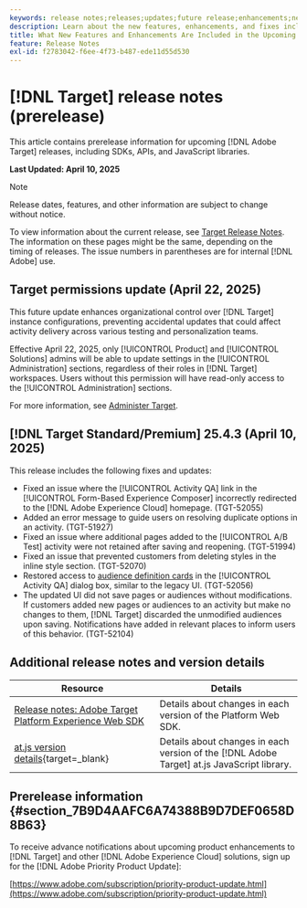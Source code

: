 ```yaml
---
keywords: release notes;releases;updates;future release;enhancements;new features;fixes;updates;prerelease;early access
description: Learn about the new features, enhancements, and fixes included in the upcoming release of [!DNL Adobe Target], including SDKs, APIs, and JavaScript libraries.
title: What New Features and Enhancements Are Included in the Upcoming [!DNL Target] Release?
feature: Release Notes
exl-id: f2783042-f6ee-4f73-b487-ede11d55d530
---
```

# [!DNL Target] release notes (prerelease)

This article contains prerelease information for upcoming [!DNL Adobe Target] releases, including SDKs, APIs, and JavaScript libraries.

**Last Updated: April 10, 2025**

>[!NOTE]
>
>Release dates, features, and other information are subject to change without notice.
>
>To view information about the current release, see [Target Release Notes](release-notes.md). The information on these pages might be the same, depending on the timing of releases. The issue numbers in parentheses are for internal [!DNL Adobe] use.

## Target permissions update (April 22, 2025)

This future update enhances organizational control over [!DNL Target] instance configurations, preventing accidental updates that could affect activity delivery across various testing and personalization teams.

Effective April 22, 2025, only [!UICONTROL Product] and [!UICONTROL Solutions] admins will be able to update settings in the [!UICONTROL Administration] sections, regardless of their roles in [!DNL Target] workspaces. Users without this permission will have read-only access to the [!UICONTROL Administration] sections.

For more information, see [Administer Target](/help/main/administrating-target/start-target.md).

## [!DNL Target Standard/Premium] 25.4.3 (April 10, 2025)

This release includes the following fixes and updates:

* Fixed an issue where the [!UICONTROL Activity QA] link in the [!UICONTROL Form-Based Experience Composer] incorrectly redirected to the [!DNL Adobe Experience Cloud] homepage. (TGT-52055)
* Added an error message to guide users on resolving duplicate options in an activity. (TGT-51927)
* Fixed an issue where additional pages added to the [!UICONTROL A/B Test] activity were not retained after saving and reopening. (TGT-51994)
* Fixed an issue that prevented customers from deleting styles in the inline style section. (TGT-52070)
* Restored access to [audience definition cards](/help/main/c-target/c-audiences/audiences.md#section_11B9C4A777E14D36BA1E925021945780) in the [!UICONTROL Activity QA] dialog box, similar to the legacy UI. (TGT-52056)
* The updated UI did not save pages or audiences without modifications. If customers added new pages or audiences to an activity but make no changes to them, [!DNL Target] discarded the unmodified audiences upon saving. Notifications have added in relevant places to inform users of this behavior. (TGT-52104)

<!-- 
## [!DNL Target Standard/Premium] 24.10.2 (October 21, 2024)

This release contains the following fixes:

* Fixed an issue that prevented [!UICONTROL Recommendations] activities from loading in [!UICONTROL Compose] and [!UICONTROL Browse] modes. (TGT-50709)
* Fixed an issue with the new [[!DNL Google Chrome] [!UICONTROL Visual Editing Helper] extension](/help/main/c-experiences/c-visual-experience-composer/r-troubleshoot-composer/visual-editing-helper-extension.md) that caused a redirect from the [!UICONTROL Visual Experience Composer] (VEC) to the [!UICONTROL Activities Library] after clicking Cancel. Before this fix, customers needed to refresh the [!UICONTROL Activities Library] before being able to create new activities. (TGT-49980)-->

## Additional release notes and version details

|Resource|Details|
|--- |--- |
|[Release notes: Adobe Target Platform Experience Web SDK](https://experienceleague.adobe.com/docs/experience-platform/edge/release-notes.html?lang=en)|Details about changes in each version of the Platform Web SDK.|
|[at.js version details](https://experienceleague.adobe.com/docs/target-dev/developer/client-side/at-js-implementation/target-atjs-versions.html){target=_blank}|Details about changes in each version of the [!DNL Adobe Target] at.js JavaScript library.|

## Prerelease information {#section_7B9D4AAFC6A74388B9D7DEF0658D8B63} 

To receive advance notifications about upcoming product enhancements to [!DNL Target] and other [!DNL Adobe Experience Cloud] solutions, sign up for the [!DNL Adobe Priority Product Update]:

[https://www.adobe.com/subscription/priority-product-update.html](https://www.adobe.com/subscription/priority-product-update.html)
